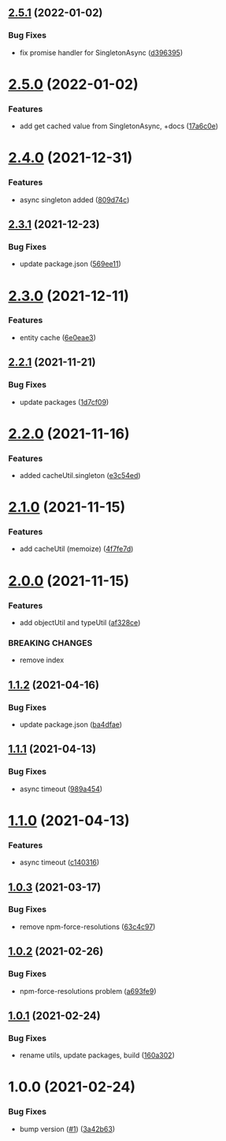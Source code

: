 ## [2.5.1](https://github.com/beecode-rs/msh-node-util/compare/v2.5.0...v2.5.1) (2022-01-02)


### Bug Fixes

* fix promise handler for SingletonAsync ([d396395](https://github.com/beecode-rs/msh-node-util/commit/d39639519beaed20eddb8fe7a359a7bb568d82b3))

# [2.5.0](https://github.com/beecode-rs/msh-node-util/compare/v2.4.0...v2.5.0) (2022-01-02)


### Features

* add get cached value from SingletonAsync, +docs ([17a6c0e](https://github.com/beecode-rs/msh-node-util/commit/17a6c0e19d784347cc113e04cdf76bcf42103eed))

# [2.4.0](https://github.com/beecode-rs/msh-node-util/compare/v2.3.1...v2.4.0) (2021-12-31)


### Features

* async singleton added ([809d74c](https://github.com/beecode-rs/msh-node-util/commit/809d74c755a3f56702c0b9a32931d647572c6525))

## [2.3.1](https://github.com/beecode-rs/msh-node-util/compare/v2.3.0...v2.3.1) (2021-12-23)


### Bug Fixes

* update package.json ([569ee11](https://github.com/beecode-rs/msh-node-util/commit/569ee1183dd1f1c697a904eec3806e36c0d4f42b))

# [2.3.0](https://github.com/beecode-rs/msh-node-util/compare/v2.2.1...v2.3.0) (2021-12-11)


### Features

* entity cache ([6e0eae3](https://github.com/beecode-rs/msh-node-util/commit/6e0eae3830d6c42b8da1d953056bde58bb001f68))

## [2.2.1](https://github.com/beecode-rs/msh-node-util/compare/v2.2.0...v2.2.1) (2021-11-21)


### Bug Fixes

* update packages ([1d7cf09](https://github.com/beecode-rs/msh-node-util/commit/1d7cf09df911d59960d157ef43a2ca725c0bd147))

# [2.2.0](https://github.com/beecode-rs/msh-node-util/compare/v2.1.0...v2.2.0) (2021-11-16)


### Features

* added cacheUtil.singleton ([e3c54ed](https://github.com/beecode-rs/msh-node-util/commit/e3c54ed72faf7fed03cfaa84c0c5fa102adbd970))

# [2.1.0](https://github.com/beecode-rs/msh-node-util/compare/v2.0.0...v2.1.0) (2021-11-15)


### Features

* add cacheUtil (memoize) ([4f7fe7d](https://github.com/beecode-rs/msh-node-util/commit/4f7fe7d5779acca3eab72225bf2f6d8549dc674c))

# [2.0.0](https://github.com/beecode-rs/msh-node-util/compare/v1.1.2...v2.0.0) (2021-11-15)


### Features

* add objectUtil and typeUtil ([af328ce](https://github.com/beecode-rs/msh-node-util/commit/af328ce37c69d9ce76fceacb0ce54f762ce01d08))


### BREAKING CHANGES

* remove index

## [1.1.2](https://github.com/beecode-rs/msh-node-util/compare/v1.1.1...v1.1.2) (2021-04-16)


### Bug Fixes

* update package.json ([ba4dfae](https://github.com/beecode-rs/msh-node-util/commit/ba4dfae6a18cd3b9a527fb85103d5a8d031c44dc))

## [1.1.1](https://github.com/beecode-rs/msh-node-util/compare/v1.1.0...v1.1.1) (2021-04-13)


### Bug Fixes

* async timeout ([989a454](https://github.com/beecode-rs/msh-node-util/commit/989a454290031e3feb38fde39ffcaeeeb429d2ab))

# [1.1.0](https://github.com/beecode-rs/msh-node-util/compare/v1.0.3...v1.1.0) (2021-04-13)


### Features

* async timeout ([c140316](https://github.com/beecode-rs/msh-node-util/commit/c140316e06125871c30b65a1e5adbe06bfb87d34))

## [1.0.3](https://github.com/beecode-rs/msh-node-util/compare/v1.0.2...v1.0.3) (2021-03-17)


### Bug Fixes

* remove npm-force-resolutions ([63c4c97](https://github.com/beecode-rs/msh-node-util/commit/63c4c97b6d78eccf22d83f5b470eee96df1be22e))

## [1.0.2](https://github.com/beecode-rs/msh-node-util/compare/v1.0.1...v1.0.2) (2021-02-26)


### Bug Fixes

* npm-force-resolutions problem ([a693fe9](https://github.com/beecode-rs/msh-node-util/commit/a693fe949e187d06498cdbc47ff905b1dfd03f7c))

## [1.0.1](https://github.com/beecode-rs/msh-node-util/compare/v1.0.0...v1.0.1) (2021-02-24)


### Bug Fixes

* rename utils, update packages, build ([160a302](https://github.com/beecode-rs/msh-node-util/commit/160a302fc1e65c5fbfcbad1d35b6a8f69b1b01ae))

# 1.0.0 (2021-02-24)


### Bug Fixes

* bump version ([#1](https://github.com/beecode-rs/msh-node-util/issues/1)) ([3a42b63](https://github.com/beecode-rs/msh-node-util/commit/3a42b637239ba6c7226de45e010c35a45c2959d3))

